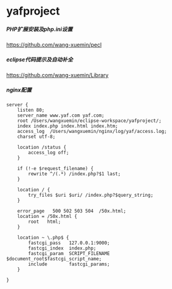 # yafproject

##### PHP扩展安装及php.ini设置
https://github.com/wang-xuemin/pecl

##### eclipse代码提示及自动补全
https://github.com/wang-xuemin/Library

##### nginx配置
```ssh
server {
    listen 80;
    server_name www.yaf.com yaf.com;
    root /Users/wangxuemin/eclipse-workspace/yafproject/;
    index index.php index.html index.htm;
    access_log  /Users/wangxuemin/nginx/log/yaf/access.log;
    charset utf-8;

    location /status {
        access_log off;
    }

    if (!-e $request_filename) {
        rewrite ^/(.*) /index.php?$1 last;
    }

    location / {
        try_files $uri $uri/ /index.php?$query_string;
    }

    error_page   500 502 503 504  /50x.html;
    location = /50x.html {
        root   html;
    }

    location ~ \.php$ {
        fastcgi_pass   127.0.0.1:9000;
        fastcgi_index  index.php;
        fastcgi_param  SCRIPT_FILENAME  $document_root$fastcgi_script_name;
        include        fastcgi_params;
    }

}
```
